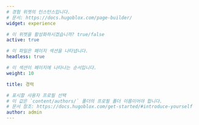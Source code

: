 ```yaml
---
# 경험 위젯의 인스턴스입니다.
# 문서: https://docs.hugoblox.com/page-builder/
widget: experience

# 이 위젯을 활성화하시겠습니까? true/false
active: true

# 이 파일은 페이지 섹션을 나타냅니다.
headless: true

# 이 섹션이 페이지에 나타나는 순서입니다.
weight: 10

title: 경력

# 표시할 사용자 프로필 선택
# 이 값은 `content/authors/` 폴더의 프로필 폴더 이름이어야 합니다.
# 문서 참조: https://docs.hugoblox.com/get-started/#introduce-yourself
author: admin
---
```

